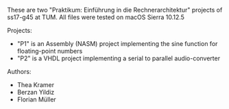 These are two "Praktikum: Einführung in die Rechnerarchitektur" projects of ss17-g45 at TUM.
All files were tested on macOS Sierra 10.12.5


Projects:

* "P1" is an Assembly (NASM) project implementing the sine function for floating-point numbers
* "P2" is a VHDL project implementing a serial to parallel audio-converter

Authors:

* Thea Kramer
* Berzan Yildiz
* Florian Müller
